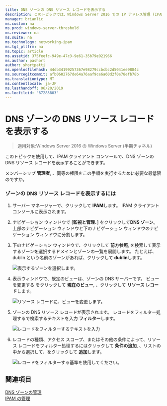 ```yaml
---
title: DNS ゾーンの DNS リソース レコードを表示する
description: このトピックでは、Windows Server 2016 での IP アドレス管理 (IPAM) の管理ガイドの一部です。
manager: brianlic
ms.custom: na
ms.prod: windows-server-threshold
ms.reviewer: na
ms.suite: na
ms.technology: networking-ipam
ms.tgt_pltfrm: na
ms.topic: article
ms.assetid: 375feefc-949e-47c3-9e61-35b79e021966
ms.author: pashort
author: shortpatti
ms.openlocfilehash: 44db34199257367e98279ccbcbc2d5041ee9884c
ms.sourcegitcommit: afb0602767de64a76aaf9ce6a60d2f0e78efb78b
ms.translationtype: MT
ms.contentlocale: ja-JP
ms.lasthandoff: 06/20/2019
ms.locfileid: "67283803"
---
```

# <a name="view-dns-resource-records-for-a-dns-zone"></a>DNS ゾーンの DNS リソース レコードを表示する

>適用対象:Windows Server 2016 の Windows Server (半期チャネル)

このトピックを使用して、IPAM クライアント コンソールで、DNS ゾーンの DNS リソース レコードを表示することができます。  
  
メンバーシップ **管理者**, 、同等の権限をこの手順を実行するために必要な最低限のですか。  
  
### <a name="to-view-dns-resource-records-for-a-zone"></a>ゾーンの DNS リソース レコードを表示するには  
  
1.  サーバー マネージャーで、クリックして  **IPAM**します。 IPAM クライアント コンソールに表示されます。  
  
2.  ナビゲーション ウィンドウで [**監視と管理**、] をクリックして**DNS ゾーン**。  上部のナビゲーション ウィンドウと下のナビゲーション ウィンドウのナビゲーション ウィンドウに分割します。  
  
3.  下のナビゲーション ウィンドウで、クリックして **前方参照**, を検索して表示するゾーンを選択するドメインとゾーンの一覧を展開します。 たとえば、dublin という名前のゾーンがあれば、クリックして **dublin**します。  
  
    ![表示するゾーンを選択します。](../../media/View-DNS-Resource-Records-for-a-DNS-Zone/ipam_DNSzones_01a.jpg)  

  
4.  表示ウィンドウで、既定のビューは、ゾーンの DNS サーバーです。 ビューを変更する をクリックして **現在のビュー**, 、クリックして **リソース レコード**します。  
  
    ![リソース レコードに、ビューを変更します。](../../media/View-DNS-Resource-Records-for-a-DNS-Zone/ipam_Zone_RR_02.jpg)  
  
5.  ゾーンの DNS リソース レコードが表示されます。 レコードをフィルター処理するで検索するテキストを入力 **フィルター**します。  
  
    ![レコードをフィルターするテキストを入力](../../media/View-DNS-Resource-Records-for-a-DNS-Zone/ipam_DNSzones_01c.jpg)  
  
6.  レコードの種類、アクセス スコープ、またはその他の条件によって、リソース レコードをフィルター処理するにはクリックして **条件の追加**, 、リストの中から選択して、をクリックして **追加**します。  
  
    ![レコードをフィルターする基準を使用してください。](../../media/View-DNS-Resource-Records-for-a-DNS-Zone/ipam_DNSzones_01d.jpg)  
  
## <a name="see-also"></a>関連項目  
[DNS ゾーンの管理](DNS-Zone-Management.md)  
[IPAM の管理](Manage-IPAM.md)  
  


